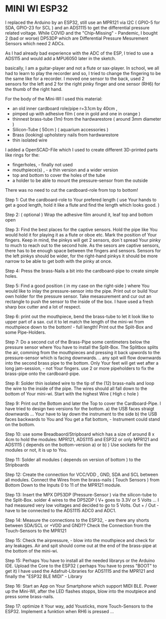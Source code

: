 # MINI WI ESP32

I replaced the Arduino by an ESP32, still use an MPR121 via I2C ( GPIO-5 for SDA, GPIO-23 for SCL ) and an ADS1115 to get the differential pressure related voltage.
While COVID and the "Chip-Missing" - Pandemic, I bought 2 (bad or worse) DP53DP which are Differential Pressure Mesurement Sensors which need 2 ADCs.

As I had already bad experience with the ADC of the ESP, I tried to use a ADS115 and would add a MPU6050 later in the sketch.

basically, I am a guitar-player and not a flute or sax-player. In school, we all had to learn to play the recorder and so, I tried to change the fingering to be the same like for a recorder.
I moved one sensor to the back, used 2 sensors for the left and 2 for the right pinky finger and one sensor (RH6) for the thumb of the right hand.

For the body of the Mini-WI I used this material:
- an old inner cardboard role/pipe r=3.1cm by 40cm , 
- pimped up with adhesive film ( one in gold and one in orange )
- thinnest brass-tube (1m) from the hardwarestore ( around 3mm diameter )
- Silicon-Tube ( 50cm ) ( aquarium accessories )
- Brass (looking) upholstery nails from hardwarestore
- thin isolated wire

I added a OpenSCAD-File which I used to create different 3D-printed parts like rings for the:
- fingerholes, - finally not used
- mouthpiece(s) , - a thin version and a wider version 
- top and bottom to cover the holes of the tube
- a holder to be able to mount the pressure-sensor from the outside

There was no need to cut the cardboard-role from top to bottom! 

Step 1:
Cut the cardboard-role to Your prefered length ( use Your hands to get a good length, hold it like a flute and find the length which looks good. )

Step 2: ( optional )
Wrap the adhesive film around it, leaf top and bottom open

Step 3: 
Find the best places for the captive sensors. Hold the pipe like You would hold it for playing it as a flute or oboe etc.
Mark the position of Your fingers. Keep in mind, the pinkys will get 2 sensors, don´t spread Your pinky to much to reach out to the second hole.
As the sesors are captive sensors, there has to be enough space between the fingers and sensors.
Sensors for the left pinkys should be wider, for the right-hand pinkys it should be more narrow to be able to get both with the pinky at once.

Step 4:
Press the brass-Nails a bit into the cardboard-pipe to create simple holes.

Step 5:
Find a good position ( in my case on the right-side ) where You would like to inlay the pressure-sensor into the pipe.
Print out or build Your own holder for the pressure sensor. Take mesasurement and cur out an rectangle to push the sensor to the inside of the box. 
I have used a fresh sharp box cutter and a lot of respect.

Step 6:
print out the mouthpiece, bend the brass-tube to let it look like to upper part of a sax.
cut it  to let match the length of the mini-wi from mouthpiece down to the bottom! - full length!
Print out the Split-Box and some Pipe-Holders.

Step 7:
Do a second cut of the Brass-Pipe some centimeters below the pressure sensor where You have to install the Split-Box.
The Splitbox splits the air, comming from the mouthpieces and pressing it back upwords to the pressure-sensor which is facing downwards. 
.. any spit will flow downwards into the second brass pipe to the bottom.
Only Your feet will get wet after a long jam-session, - not Your fingers.
use 2 or more pipeholders to fix the brass-pipe onto the cardboard-pipe.

Step 8:
Solder thin isolated wire to the tip of the (12) brass-nails and loop the wire to the inside of the pipe. 
The wires should all fall down to the bottom of Your mini-wi.
Start with the highest Wire ( High c hole )

Step 9:
Print out the Bottom and later the Top to cover the Cardboard-Pipe.
I have tried to design two versions for the bottom. 
a) the USB faces straigt downwards ... Your have to lay down the instrument to the side
b) the USB faces backwards to You and You get a flat bottom, - Instrument could stand on the bottom.

Step 10:
use some Breadbaord/Stripboard which has a size of around 8 x 4cm to hold the modules:
MPR121, ADS1115 and ESP32 or only MPR121 and ADS1115 ( depends on the bottom-version a) or b) ) 
Use sockets for the modules or not, it is up to You.

Step 11:
Solder all modules ( depends on version of bottom ) to the Stripboards

Step 12:
Create the connection for VCC/VDD , GND, SDA and SCL between all modules.
Connect the Wires from the brass-nails ( Touch Sensors ) from Bottom Down to the Inputs 0 to 11 of the MPR121 module.

Step 13: 
Insert the MPX DP53DP (Pressure-Sensor ) via the silicon-tube to the Split-Box.
solder 4 wires to the DP52DP ( V+ goes to 3.3V or 5 Volts ...  I had measured very low voltages and decided to go to 5 Volts.
Out + / Out - have to be connected to the ADS1115 ADC0 and ADC1.

Step 14:
Measure the connections to the ESP32, - are there any shorts between SDA/SCL or +VDD and GND??
Check the Connection from the Touch-Sensors to the MPR121

Step 15:
Check the airpressure, - blow into the mouthpiece and check for any leakages. Air and spit should come out at the end of the brass-pipe at the bottom of the mini-wi.

Step 15:
Perhaps You have to install all the needed librarys or the Arduino IDE.
Upload the Core to the ESP32 ( perhaps You have to press "BOOT" to get it) 
I have used the Adafruit-Libraries for ADS1115 and the MPR121 and finally the "ESP32 BLE MIDI" - Library

Step 16:
Start an App on Your Smartphone which support MIDI BLE. 
Power up the Mini-WI, after the LED flashes stopps, blow into the moutpiece and press some brass-nails.

Step 17:
optimize it Your way, add Yousticks, more Touch-Sensors to the ESP32. 
Implement a funktion when RH6 is pressed ...





